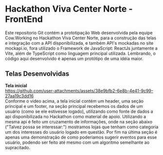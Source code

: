 # Hackathon Viva Center Norte - FrontEnd
Este repositorio Git contém a prototipação Web desenvolvida pela equipe Cow.Working no Hackathon Viva Center Norte, para a construção das telas e integração com a API disponibilizada, e também API's mockadas no site mockapi.io, fora utilizado o Framework de JavaScript: ReactJs juntamente a Vite, além de TypeScript como linguagem principal utilizada. Lembrando, o código aqui desenvolvido é apenas um protótipo de uma idéia maior.

## Telas Desenvolvidas
**Tela inicial** <br/>
https://github.com/user-attachments/assets/38e9bfb2-6e8b-4e41-9c99-27aa19c3dd16 <br/>
Conforme o video acima, a tela inicial contém um header, uma seção principal e um footer, na seção principal recebemos os dados de um usuário (como se ele estivesse logado), utilizando como fonte de dados a api disponibilizada no Hackathon como material de apoio. Utilizando a mesma api é feito um cruzamento de informações, onde na seção abaixo ("Talvez possa se interessar:") mostramos lojas que tenham como categoria um dos interesses do usuário logado em questão. Por fim na última seção é apenas uma demonstração de como poderiamos sugerir eventos para esse usuário, podendo ser feito até mesmo com um algoritmo semelhante ao supracitado.


